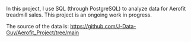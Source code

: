 In this project, I use SQL (through PostgreSQL) to analyze data for Aerofit treadmill sales. This project is an ongoing work in progress.

The source of the data is: https://github.com/J-Data-Guy/Aerofit_Project/tree/main
